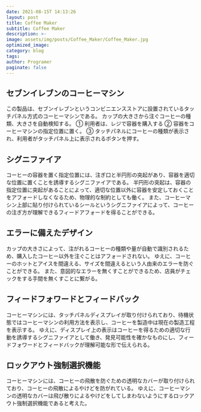 ```yaml
---
date: 2021-08-15T 14:13:26
layout: post
title: Coffee Maker
subtitle: Coffee Maker
description: >-
image: assets/img/posts/Coffee_Maker/Coffee_Maker.jpg
optimized_image: 
category: blog
tags: 
author: Programer
paginate: false
---
```


## セブンイレブンのコーヒーマシン

この製品は、セブンイレブンというコンビニエンスストアに設置されているタッチパネル方式のコーヒーマシンである。
カップの大きさから注ぐコーヒーの種類、大きさを自動検知する。
①	利用者は、レジで容器を購入する
②	容器をコーヒーマシンの指定位置に置く。
③	タッチパネルにコーヒーの種類が表示され、利用者がタッチパネル上に表示されるボタンを押す。

## シグニファイア

コーヒーの容器を置く指定位置には、注ぎ口と半円形の突起があり、容器を適切な位置に置くことを誘導するシグニファイアである。
半円形の突起は、容器の指定位置に突起があることによって、適切な位置以外に容器を安定しておくことをアフォードしなくなるため、物理的な制約としても働く。
また、コーヒーマシン上部に貼り付けられているシールというシグニファイアによって、コーヒーの注ぎ方が理解できるフィードアフォードを得ることができる。

## エラーに備えたデザイン

カップの大きさによって、注がれるコーヒーの種類や量が自動で識別されるため、購入したコーヒー以外を注ぐことはアフォードされない。
ゆえに、コーヒーのホットとアイスを間違える、サイズを間違えるという人由来のエラーを防ぐことができる。
また、意図的なエラーを無くすことができるため、店員がチェックをする手間を無くすことに繋がる。

## フィードフォワードとフィードバック

コーヒーマシンには、タッチパネルディスプレイが取り付けられており、待機状態ではコーヒーマシンの利用方法を表示し、コーヒーを製造中は現在の製造工程を表示する。
ゆえに、ディスプレイ上の表示はコーヒーを得るための適切な行動を誘導するシグニファイアとして働き、発見可能性を確かなものにし、フィードフォワードとフィードバックが理解可能な形で伝えられる。

## ロックアウト強制選択機能

コーヒーマシンには、コーヒーの飛散を防ぐための透明なカバーが取り付けられており、コーヒーの飛散によるやけどを防がれている。
ゆえに、コーヒーマシンの透明なカバーは飛び散りによるやけどをしてしまわないようにするロックアウト強制選択機能であると考えた。